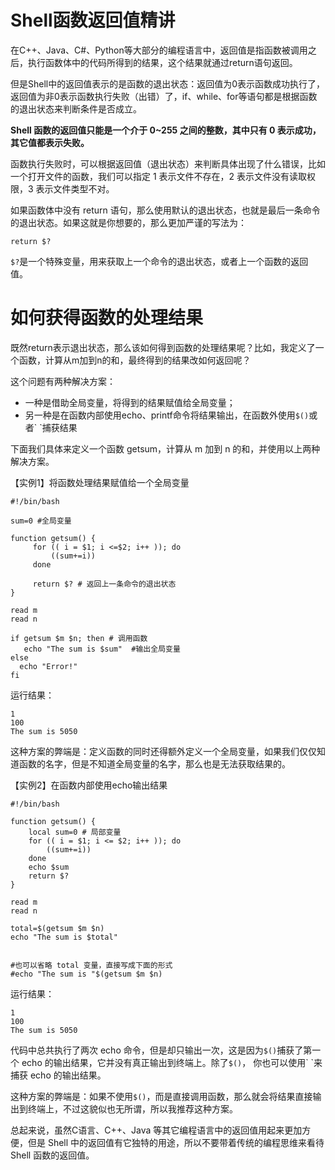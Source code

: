 # Shell函数返回值精讲
在C++、Java、C#、Python等大部分的编程语言中，返回值是指函数被调用之后，执行函数体中的代码所得到的结果，这个结果就通过return语句返回。

但是Shell中的返回值表示的是函数的退出状态：返回值为0表示函数成功执行了，返回值为非0表示函数执行失败（出错）了，if、while、for等语句都是根据函数的退出状态来判断条件是否成立。

**Shell 函数的返回值只能是一个介于 0~255 之间的整数，其中只有 0 表示成功，其它值都表示失败。**

函数执行失败时，可以根据返回值（退出状态）来判断具体出现了什么错误，比如一个打开文件的函数，我们可以指定 1 表示文件不存在，2 表示文件没有读取权限，3 表示文件类型不对。

如果函数体中没有 return 语句，那么使用默认的退出状态，也就是最后一条命令的退出状态。如果这就是你想要的，那么更加严谨的写法为：
```shell
return $?
```
`$?`是一个特殊变量，用来获取上一个命令的退出状态，或者上一个函数的返回值。

# 如何获得函数的处理结果
既然return表示退出状态，那么该如何得到函数的处理结果呢？比如，我定义了一个函数，计算从m加到n的和，最终得到的结果改如何返回呢？

这个问题有两种解决方案：
+ 一种是借助全局变量，将得到的结果赋值给全局变量；
+ 另一种是在函数内部使用echo、printf命令将结果输出，在函数外使用`$()`或者&#96; &#96;捕获结果

下面我们具体来定义一个函数 getsum，计算从 m 加到 n 的和，并使用以上两种解决方案。

【实例1】将函数处理结果赋值给一个全局变量
```shell
#!/bin/bash

sum=0 #全局变量

function getsum() {
     for (( i = $1; i <=$2; i++ )); do
         ((sum+=i))
     done

     return $? # 返回上一条命令的退出状态
}

read m
read n

if getsum $m $n; then # 调用函数
   echo "The sum is $sum"  #输出全局变量
else
  echo "Error!"
fi
```
运行结果：
```shell
1
100
The sum is 5050
```
这种方案的弊端是：定义函数的同时还得额外定义一个全局变量，如果我们仅仅知道函数的名字，但是不知道全局变量的名字，那么也是无法获取结果的。

【实例2】在函数内部使用echo输出结果
```shell
#!/bin/bash

function getsum() {
    local sum=0 # 局部变量
    for (( i = $1; i <= $2; i++ )); do
        ((sum+=i))
    done
    echo $sum
    return $?
}

read m
read n

total=$(getsum $m $n)
echo "The sum is $total"


#也可以省略 total 变量，直接写成下面的形式
#echo "The sum is "$(getsum $m $n)
```
运行结果：
```shell
1
100
The sum is 5050
```
代码中总共执行了两次 echo 命令，但是却只输出一次，这是因为`$()`捕获了第一个 echo 的输出结果，它并没有真正输出到终端上。除了`$()`，
你也可以使用&#96; &#96;来捕获 echo 的输出结果。

这种方案的弊端是：如果不使用`$()`，而是直接调用函数，那么就会将结果直接输出到终端上，不过这貌似也无所谓，所以我推荐这种方案。

总起来说，虽然C语言、C++、Java 等其它编程语言中的返回值用起来更加方便，但是 Shell 中的返回值有它独特的用途，所以不要带着传统的编程思维来看待 Shell 函数的返回值。
